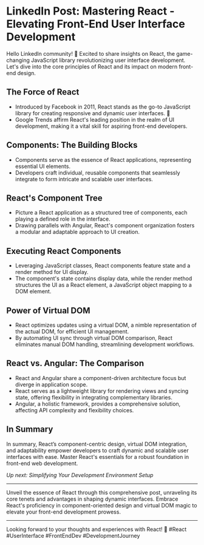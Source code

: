 # LinkedIn Post: Mastering React - Elevating Front-End User Interface Development

Hello LinkedIn community! 🚀 Excited to share insights on React, the game-changing JavaScript library revolutionizing user interface development. Let's dive into the core principles of React and its impact on modern front-end design.

## The Force of React
- Introduced by Facebook in 2011, React stands as the go-to JavaScript library for creating responsive and dynamic user interfaces. 🌟
- Google Trends affirm React's leading position in the realm of UI development, making it a vital skill for aspiring front-end developers.

## Components: The Building Blocks
- Components serve as the essence of React applications, representing essential UI elements.
- Developers craft individual, reusable components that seamlessly integrate to form intricate and scalable user interfaces.

## React's Component Tree
- Picture a React application as a structured tree of components, each playing a defined role in the interface.
- Drawing parallels with Angular, React's component organization fosters a modular and adaptable approach to UI creation.

## Executing React Components
- Leveraging JavaScript classes, React components feature state and a render method for UI display.
- The component's state contains display data, while the render method structures the UI as a React element, a JavaScript object mapping to a DOM element.

## Power of Virtual DOM
- React optimizes updates using a virtual DOM, a nimble representation of the actual DOM, for efficient UI management.
- By automating UI sync through virtual DOM comparison, React eliminates manual DOM handling, streamlining development workflows.

## React vs. Angular: The Comparison
- React and Angular share a component-driven architecture focus but diverge in application scope.
- React serves as a lightweight library for rendering views and syncing state, offering flexibility in integrating complementary libraries.
- Angular, a holistic framework, provides a comprehensive solution, affecting API complexity and flexibility choices.

## In Summary
In summary, React’s component-centric design, virtual DOM integration, and adaptability empower developers to craft dynamic and scalable user interfaces with ease. Master React's essentials for a robust foundation in front-end web development.

*Up next: Simplifying Your Development Environment Setup*

---

Unveil the essence of React through this comprehensive post, unraveling its core tenets and advantages in shaping dynamic interfaces. Embrace React's proficiency in component-oriented design and virtual DOM magic to elevate your front-end development prowess.

---

Looking forward to your thoughts and experiences with React! 🌟 #React #UserInterface #FrontEndDev #DevelopmentJourney